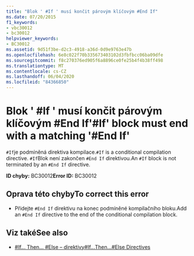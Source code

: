 ```yaml
---
title: "Blok ' #If ' musí končit párovým klíčovým #End If"
ms.date: 07/20/2015
f1_keywords:
- vbc30012
- bc30012
helpviewer_keywords:
- BC30012
ms.assetid: 9d51f3be-d2c3-4918-a36d-0d9e9763e47b
ms.openlocfilehash: 6e8c022f70b335673403102d3fbfbcc06ba09dfe
ms.sourcegitcommit: f8c270376ed905f6a8896ce0fe25b4f4b38ff498
ms.translationtype: MT
ms.contentlocale: cs-CZ
ms.lasthandoff: 06/04/2020
ms.locfileid: "84366850"
---
```

# <a name="if-block-must-end-with-a-matching-end-if"></a><span data-ttu-id="102e1-102">Blok ' #If ' musí končit párovým klíčovým #End If</span><span class="sxs-lookup"><span data-stu-id="102e1-102">'#If' block must end with a matching '#End If'</span></span>
<span data-ttu-id="102e1-103">`#If`je podmíněná direktiva kompilace.</span><span class="sxs-lookup"><span data-stu-id="102e1-103">`#If` is a conditional compilation directive.</span></span> <span data-ttu-id="102e1-104">`#If`Blok není zakončen `#End If` direktivou.</span><span class="sxs-lookup"><span data-stu-id="102e1-104">An `#If` block is not terminated by an `#End If` directive.</span></span>  
  
 <span data-ttu-id="102e1-105">**ID chyby:** BC30012</span><span class="sxs-lookup"><span data-stu-id="102e1-105">**Error ID:** BC30012</span></span>  
  
## <a name="to-correct-this-error"></a><span data-ttu-id="102e1-106">Oprava této chyby</span><span class="sxs-lookup"><span data-stu-id="102e1-106">To correct this error</span></span>  
  
- <span data-ttu-id="102e1-107">Přidejte `#End If` direktivu na konec podmíněné kompilačního bloku.</span><span class="sxs-lookup"><span data-stu-id="102e1-107">Add an `#End If` directive to the end of the conditional compilation block.</span></span>  
  
## <a name="see-also"></a><span data-ttu-id="102e1-108">Viz také</span><span class="sxs-lookup"><span data-stu-id="102e1-108">See also</span></span>

- [<span data-ttu-id="102e1-109">#If... Then... #Else – direktivy</span><span class="sxs-lookup"><span data-stu-id="102e1-109">#If...Then...#Else Directives</span></span>](../language-reference/directives/if-then-else-directives.md)

